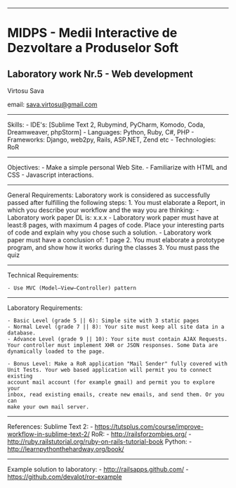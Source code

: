 *******************************************************************************
MIDPS - Medii Interactive de Dezvoltare a Produselor Soft
====
Laboratory work Nr.5 - Web development
----

Virtosu Sava

email: sava.virtosu@gmail.com
*******************************************************************************
Skills:
	- IDE's: [Sublime Text 2, Rubymind, PyCharm, Komodo, Coda, Dreamweaver, 
	phpStorm]
	- Languages: Python, Ruby, C#, PHP
	- Frameworks: Django, web2py, Rails, ASP.NET, Zend etc
	- Technologies: RoR
*******************************************************************************
Objectives: 
	- Make a simple personal Web Site.
	- Familiarize with HTML and CSS
	- Javascript interactions.
*******************************************************************************
General Requirements:
	Laboratory work is considered as successfully passed after fulfilling the 
	following steps:
		1. You must elaborate a Report, in which you describe your workflow 
		and the way you are thinking:
			- Laboratory work paper DL is: x.x.x
			- Laboratory work paper must have at least:8 pages, with maximum 4 
			pages of code. Place your interesting parts of code and explain 
			why you chose such a solution.
			- Laboratory work paper must have a conclusion of: 1 page
		2. You must elaborate a prototype program, and show how it works during
		the classes
		3. You must pass the quiz 
*******************************************************************************
Technical Requirements:

	- Use MVC (Model–View–Controller) pattern
*******************************************************************************
Laboratory Requirements:

	- Basic Level (grade 5 || 6): Simple site with 3 static pages
	- Normal Level (grade 7 || 8): Your site must keep all site data in a 
	database.
	- Advance Level (grade 9 || 10): Your site must contain AJAX Requests.
	Your controller must implement XHR or JSON responses. Some Data are
	dynamically	loaded to the page.

	- Bonus Level: Make a RoR application "Mail Sender" fully covered with 
	Unit Tests. Your web based application will permit you to connect existing 
	account mail account (for example gmail) and permit you to explore your 
	inbox, read existing emails, create new emails, and send them. Or you can
	make your own mail server.

*******************************************************************************
References:
	Sublime Text 2:
		- https://tutsplus.com/course/improve-workflow-in-sublime-text-2/
	RoR:
		- http://railsforzombies.org/
		- http://ruby.railstutorial.org/ruby-on-rails-tutorial-book
	Python:
		- http://learnpythonthehardway.org/book/

*******************************************************************************
Example solution to laboratory:
	- http://railsapps.github.com/
	- https://github.com/devalot/ror-example
	
